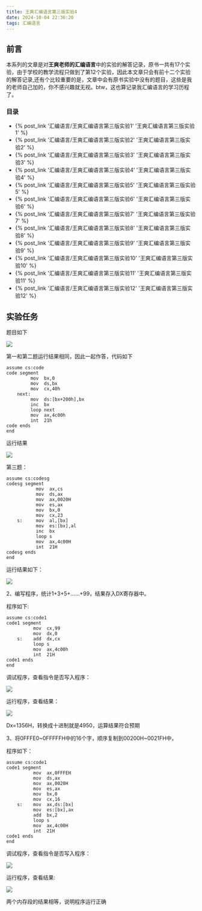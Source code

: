 ```yaml
---
title: 王爽汇编语言第三版实验4
date: 2024-10-04 22:36:20
tags: 汇编语言
---
```


## 前言

本系列的文章是对**王爽老师的汇编语言**中的实验的解答记录，原书一共有17个实验，由于学校的教学流程只做到了第12个实验，因此本文章只会有前十二个实验的解答记录,还有个比较重要的是，文章中会有原书实验中没有的题目，这些是我的老师自己加的，你不感兴趣就无视。btw，这也算记录我汇编语言的学习历程了。

### 目录

* {% post_link '汇编语言/王爽汇编语言第三版实验1' '王爽汇编语言第三版实验1' %}
* {% post_link '汇编语言/王爽汇编语言第三版实验2' '王爽汇编语言第三版实验2' %}
* {% post_link '汇编语言/王爽汇编语言第三版实验3' '王爽汇编语言第三版实验3' %}
* {% post_link '汇编语言/王爽汇编语言第三版实验4' '王爽汇编语言第三版实验4' %}
* {% post_link '汇编语言/王爽汇编语言第三版实验5' '王爽汇编语言第三版实验5' %}
* {% post_link '汇编语言/王爽汇编语言第三版实验6' '王爽汇编语言第三版实验6' %}
* {% post_link '汇编语言/王爽汇编语言第三版实验7' '王爽汇编语言第三版实验7' %}
* {% post_link '汇编语言/王爽汇编语言第三版实验8' '王爽汇编语言第三版实验8' %}
* {% post_link '汇编语言/王爽汇编语言第三版实验9' '王爽汇编语言第三版实验9' %}
* {% post_link '汇编语言/王爽汇编语言第三版实验10' '王爽汇编语言第三版实验10' %}
* {% post_link '汇编语言/王爽汇编语言第三版实验11' '王爽汇编语言第三版实验11' %}
* {% post_link '汇编语言/王爽汇编语言第三版实验12' '王爽汇编语言第三版实验12' %}

## 实验任务

题目如下

![](https://cdn.jsdelivr.net/gh/kashima19960/img@master/%E6%B1%87%E7%BC%96%E8%AF%AD%E8%A8%80/4142aacd21d37ada6a7366dc3e8d7302.png)

第一和第二题运行结果相同，因此一起作答，代码如下

```assembly
assume cs:code
code segment
         mov  bx,0
         mov  ds,bx
         mov  cx,40h
    next:
         mov  ds:[bx+200h],bx
         inc  bx
         loop next
         mov  ax,4c00h
         int  21h
code ends
end
```

运行结果

![](https://cdn.jsdelivr.net/gh/kashima19960/img@master/%E6%B1%87%E7%BC%96%E8%AF%AD%E8%A8%80/9b661807f63163a0ec16d0c4a9666533.png)

第三题：

```assembly
assume cs:codesg
codesg segment
           mov  ax,cs
           mov  ds,ax
           mov  ax,0020H
           mov  es,ax
           mov  bx,0
           mov  cx,23
    s:     mov  al,[bx]
           mov  es:[bx],al
           inc  bx
           loop s
           mov  ax,4c00H
           int  21H
codesg ends
end
```

运行结果如下：

![](https://cdn.jsdelivr.net/gh/kashima19960/img@master/%E6%B1%87%E7%BC%96%E8%AF%AD%E8%A8%80/37e1fe2cfa2d44faae572eee12c34b74.png)

2、编写程序，统计1+3+5+……+99，结果存入DX寄存器中。

程序如下:

```assembly
assume cs:code1
code1 segment
          mov  cx,99
          mov  dx,0
    s:    add  dx,cx
          loop s
          mov  ax,4c00h
          int  21H
code1 ends
end

```



调试程序，查看指令是否写入程序：

![](https://cdn.jsdelivr.net/gh/kashima19960/img@master/%E6%B1%87%E7%BC%96%E8%AF%AD%E8%A8%80/7a590c444b9c605c4b1fc4b655353a00.png)

运行程序，查看结果：

![](https://cdn.jsdelivr.net/gh/kashima19960/img@master/%E6%B1%87%E7%BC%96%E8%AF%AD%E8%A8%80/25f3e56aeb5dbdba8b69b78798c69b63.png)

Dx=1356H，转换成十进制就是4950，运算结果符合预期

3、将0FFFE0\~0FFFFFH中的16个字，顺序复制到00200H\~0021FH中，

程序如下：

```assembly
assume cs:code1
code1 segment
          mov  ax,0FFFEH
          mov  ds,ax
          mov  ax,0020H
          mov  es,ax
          mov  bx,0
          mov  cx,16
    s:    mov  ax,ds:[bx]
          mov  es:[bx],ax
          add  bx,2
          loop s
          mov  ax,4c00H
          int  21H
code1 ends
end
```

调试程序，查看指令是否写入程序：

![](https://cdn.jsdelivr.net/gh/kashima19960/img@master/%E6%B1%87%E7%BC%96%E8%AF%AD%E8%A8%80/73f99a3abad38bde652282ac61f435f7.png)

运行程序，查看结果:

![](https://cdn.jsdelivr.net/gh/kashima19960/img@master/%E6%B1%87%E7%BC%96%E8%AF%AD%E8%A8%80/8d4f1f48d0aad8cbc6831eff06a842cc.png)

两个内存段的结果相等，说明程序运行正确

